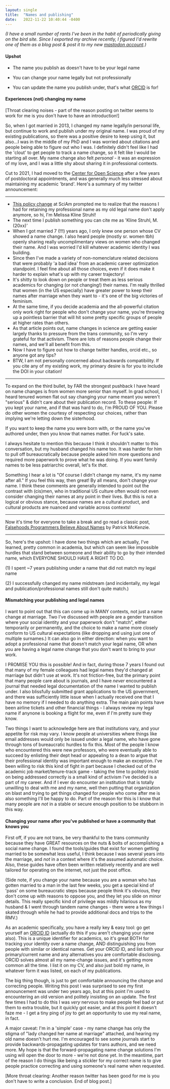 ```yaml
---
layout: single
title:  "Names and publishing"
date:   2022-11-22 10:40:44 -0400
---
```


*(I have a small number of rants I've been in the habit of periodically giving on the bird site. Since I exported my archive recently, I figured I'd rewrite one of them as a blog post & post it to my new [mastodon account](https://mefi.social/@melissaekline).)*


#### Upshot

* The name you publish as doesn't have to be your legal name

* You can change your name legally but not professionally

* You can update the name you publish under, that's what [ORCID](https://orcid.org/) is for!

#### Experiences (not) changing my name

[Throat clearing noises - part of the reason posting on twitter seems to work for me is you don't have to have an introduction!]

So, when I got married in 2013, I changed my name legally/in personal life, but continue to work and publish under my original name.  I was proud of my existing publications, so there was a positive desire to keep using it, but also...I was in the middle of my PhD and I was worried about citations and people being able to figure out who I was. I definitely didn't feel like I had the 'clout' to get people to track a name change, so it felt like I would be starting all over. My name change also felt *personal* - it was an expression of my love, and I was a little shy about sharing it in professional contexts. 

Cut to 2021, I had moved to the [Center for Open Science](cos.io) after a few years of postdoctoral appointments, and was generally much less stressed about maintaining my academic 'brand'. Here's a summary of my twitter announcement: 

----
* [This policy change](https://blogs.sciencemag.org/editors-blog/2021/02/18/a-new-name-change-policy/) at SciAm prompted me to realize that the reasons I had for retaining my professional name as my old legal name don't apply anymore, so hi, I'm Melissa Kline Struhl! 
* The next time I publish something you can cite me as 'Kline Struhl, M. (20xx)'
* When I got married 7 (!!!) years ago, I only knew one person whose CV showed a name change. I also heard people (mostly sr. women tbh) openly sharing really uncomplimentary views on women who changed their name. And I was worried I'd kill whatever academic identity I was building.
* Since then I've made a variety of non-nomenclature related decisions that were probably 'a bad idea' from an academic career optimization standpoint. I feel fine about all those choices, even if it does make it harder to explain what's up with my career trajectory!
* It's shitty to look down on people or treat them as less serious academics for changing (or not changing!) their names. I'm really thrilled that women (in the US especially) have greater power to keep their names after marriage when they want to - it's one of the big victories of feminism. 
* At the same time, if you decide academia and the all-powerful citation only work right for people who don't change your name, you're throwing up a pointless barrier that will hit some pretty specific groups of people at higher rates than others.
* As that article points out, name changes in science are getting easier largely thanks to pressure from the trans community, so I'm very grateful for that activism. There are lots of reasons people change their names, and we'll all benefit from this.
* Now I have to figure out how to change twitter handles, orcid etc., so anyone got any tips?
* BTW, I am not personally concerned about backwards compatibility. If you cite any of my existing work, my primary desire is for you to include the DOI in your citation!
----

To expand on the third bullet, by FAR the strongest pushback I have heard on name changes is from women more senior than myself. In grad school, I heard tenured women flat out say changing your name meant you weren't "serious" & didn't care about their publication record. To these people: If you kept your name, and if that was hard to do, I'm PROUD OF YOU. Please do other women the courtesy of respecting our choices, rather than implying we're letting down the sisterhood. 

If you want to keep the name you were born with, or the name you've authored under, then you know that names matter. For fuck's sake.

I always hesitate to mention this because I think it shouldn't matter to this conversation, but my husband changed his name too. It was harder for him to pull off bureaucratically because people asked him more questions and required more paperwork to prove what he was doing. If you want family names to be less patriarchic overall, let's fix *that*.

Something I hear a lot is "Of course I didn't change my name, it's my name after all." If you feel this way, then great! By all means, don't change your name. I think these comments are generally intended to point out the contrast with (cis)men, who in traditional US culture often would not even consider changing their names at any point in their lives. But this is not a logical or obvious stance, because names are a cultural product, and cultural products are nuanced and variable across contexts!

----

Now it's time for everyone to take a break and go read a classic post, [Falsehoods Programmers Believe About Names](https://www.kalzumeus.com/2010/06/17/falsehoods-programmers-believe-about-names/) by Patrick McKenzie.

----

So, here's the upshot: I have done two things which are actually, I've learned, pretty common in academia, but which can seem like impossible hurdles that stand between someone and their ability to go by their intended name, which EVERYONE SHOULD HAVE A RIGHT TO DO. 

(1) I spent ~7 years publishing under a name that did not match my legal name

(2) I successfully changed my name midstream (and incidentally, my legal and publication/professional names still don't quite match.)

#### Mismatching your publishing and legal names

I want to point out that this can come up in MANY contexts, not just a name change at marriage. Two I've discussed with people are a gender transition where your social identity and your paperwork don't "match", either temporarily or permanently, and the choice to make a name more closely conform to US cultural expectations (like dropping and using just one of multiple surnames.)  It can also go in either direction: when you want to adopt a professional name that doesn't match your legal name, OR when you are having a legal name change that you don't want to bring to your work.

I PROMISE YOU this is possible! And in fact, during those 7 years I found out that many of my female colleagues had legal names they'd changed at marriage but didn't use at work. It's not friction-free, but the primary point that many people care about is journals, and I have *never* encountered a journal that needed legal documentation of the name I wanted to publish under. I also blissfully submitted grant applications to the US government, and there was sufficiently little issue when I actually received one that I have no memory if I needed to do anything extra. The main pain points have been airline tickets and other financial things - I always review my legal name if anynone is booking a flight for me, even if I'm pretty sure they know. 

Two things I want to acknowledge here are that institutions vary, and your appetite for risk may vary. I know people at universities where things like email addresses would only be issued under a legal name, who have gone through tons of bureaucratic hurdles to fix this. Most of the people I know who encountered this were new professors, who were eventually able to succeed by enlisting their dept head or appealing to a dean to argue that their professional identity was important enough to make an exception. I've been willing to risk this kind of fight in part because I checked out of the academic job market/tenure-track game - taking the time to politely insist on being addressed correctly is a small kind of activism I've decided is a part of my career. And if I ever do encounter an institution that is totally unwilling to deal with me and my name, well then putting that organization on blast and trying to get things changed for people who come after me is also something I'll be happy to do. Part of the reason for this is I know that many people are *not* in a stable or secure enough position to be stubborn in this way. 


#### Changing your name after you've published or have a community that knows you

First off, if you are not trans, be very thankful to the trans community because they have GREAT resources on the nuts & bolts of accomplishing a social name change. I found the tools/guides that exist for women getting married to be somewhat less useful, I think because I was several years into the marriage, and *not* in a context where it's the assumed automatic choice. Also, these guides have often been written relatively recently and are well tailored for operating on the internet, not just the post office. 

(Side note, if you change your name because you are a woman who has gotten married to a man in the last few weeks, you get a special kind of 'pass' on some bureaucratic steps because people think it's obvious, they don't come up with reasons to oppose you, and they let you slide on minor details. This really specific kind of privilege was mildly hilarious as my husband & I went through tandem name changes - there were a few things I skated through while he had to provide additional docs and trips to the RMV.)

As an academic specifically, you have a really key & easy tool: go get yourself an [ORCID ID](https://orcid.org/) (actually do this if you aren't changing your name also). This is a unique identifier for academics, so it's great BOTH for tracking your identity over a name change, AND distinguishing you from people with similar or identical names. Get your ORCID ID, and list both your primary/current name and any alternatives you are comfortable disclosing. ORCID solves almost all my name-change issues, and it's getting more common all the time.  I list it on my CV, and also just bold my name, in whatever form it was listed, on each of my publications. 

The big thing though, is just to get comfortable announcing the change and correcting people. Writing this post I was surprised to see my first announcement was under two years ago, but at this point I'm used to encountering an old version and politely insisting on an update. The first few times I had to do this I was *very* nervous to make people feel bad or put them to extra trouble, but it quickly got easier, and at this point it doesn't faze me - I get a tiny ping of joy to get an opportunity to use my real name, in fact. 

A major caveat: I'm in a 'simple' case -  my name change has only the stigma of "lady changed her name at marriage" attached, and hearing my old name doesn't hurt me. I'm encouraged to see some journals start to provide backwards-propagating updates for trans authors, and we need more. My hope is that the forward-propagating name change solutions I'm using will open the door to more - we're not done yet. In the meantime, part of the reason I do things like being a stickler for my correct name is to give people practice correcting and using someone's real name when requested.

[More throat clearing: Another reason twitter has been good for me is you don't have to write a conclusion. End of blog post.]





